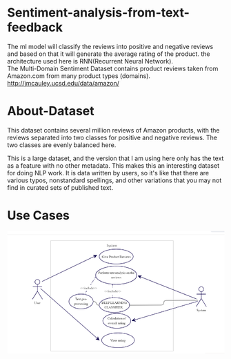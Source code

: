 # Sentiment-analysis-from-text-feedback
 The ml model will classify the reviews into positive and negative reviews and based on that it will generate the average rating of the product. the architecture used here is RNN(Recurrent Neural Network).   
 The Multi-Domain Sentiment Dataset contains product reviews taken from Amazon.com from many product types (domains).     http://jmcauley.ucsd.edu/data/amazon/
 # About-Dataset
 This dataset contains several million reviews of Amazon products, with the reviews separated into two classes for positive and negative reviews. The two classes are evenly balanced here.

This is a large dataset, and the version that I am using here only has the text as a feature with no other metadata. This makes this an interesting dataset for doing NLP work. It is data written by users, so it's like that there are various typos, nonstandard spellings, and other variations that you may not find in curated sets of published text.
# Use Cases 

<img src="use case diagram.png" >
